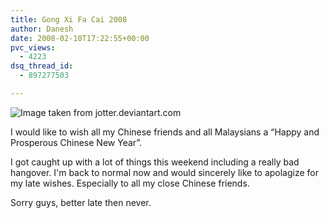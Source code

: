```yaml
---
title: Gong Xi Fa Cai 2008
author: Danesh
date: 2008-02-10T17:22:55+00:00
pvc_views:
  - 4223
dsq_thread_id:
  - 897277503

---
```

![Image taken from jotter.deviantart.com][1]

I would like to wish all my Chinese friends and all Malaysians a &#8220;Happy and Prosperous Chinese New Year&#8221;.

I got caught up with a lot of things this weekend including a really bad hangover. I'm back to normal now and would sincerely like to apolagize for my late wishes. Especially to all my close Chinese friends.

Sorry guys, better late then never.

 [1]: http://img338.imageshack.us/img338/3831/gongxifacai2k6byjotterfn9.jpg
